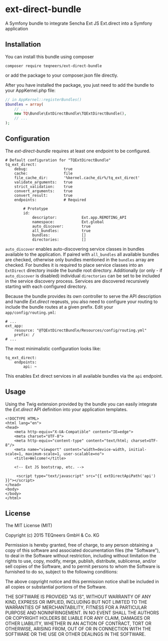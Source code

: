 # ext-direct-bundle

A Symfony bundle to integrate Sencha Ext JS Ext.direct into a Symfony application

## Installation

You can install this bundle using composer

    composer require teqneers/ext-direct-bundle

or add the package to your composer.json file directly.

After you have installed the package, you just need to add the bundle to your AppKernel.php file:

```php
// in AppKernel::registerBundles()
$bundles = array(
    // ...
    new TQ\Bundle\ExtDirectBundle\TQExtDirectBundle(),
    // ...
);
```

## Configuration

The *ext-direct-bundle* requires at least one endpoint to be configured.

    # Default configuration for "TQExtDirectBundle"
    tq_ext_direct:
        debug:                true
        cache:                file
        file_cache_dir:       '%kernel.cache_dir%/tq_ext_direct'
        validate_arguments:   true
        strict_validation:    true
        convert_arguments:    true
        convert_result:       true
        endpoints:            # Required

            # Prototype
            id:
                descriptor:           Ext.app.REMOTING_API
                namespace:            Ext.global
                auto_discover:        true
                all_bundles:          true
                bundles:              []
                directories:          []

`auto_discover` enables auto-discovering service classes in bundles available to the application. If paired with
`all_bundles` all available bundles are checked, otherwise only bundles mentioned in the `bundles` array are checked.
For bundles it is required to place service classes into an `ExtDirect` directory inside the bundle root directory.
Additionally (or only - if `auto_discover` is disabled) individual `directories` can be set to be included in the
service discovery process. Services are discovered recursively starting with each configured directory.

Because the bundle provides its own controller to serve the API description and handle *Ext.direct* reqeusts, you also
need to configure your routing to include the bundle routes at a given prefix. Edit your `app/config/routing.yml`:

    # ...
    ext_app:
        resource: "@TQExtDirectBundle/Resources/config/routing.yml"
        prefix: /
    # ...

The most minimalistic configuration looks like:

    tq_ext_direct:
        endpoints:
            api: ~

This enables Ext direct services in all available bundles via the `api` endpoint.

## Usage

Using the Twig extension provided by the bundle you can easily integrate the *Ext.direct* API definition into your
application templates.

```twig
<!DOCTYPE HTML>
<html lang="en">
<head>
    <meta http-equiv="X-UA-Compatible" content="IE=edge">
    <meta charset="UTF-8">
    <meta http-equiv="content-type" content="text/html; charset=UTF-8"/>
    <meta name="viewport" content="width=device-width, initial-scale=1, maximum-scale=1, user-scalable=no">
    <title>Welcome!</title>

    <!-- Ext JS bootstrap, etc. -->

     <script type="text/javascript" src="{{ extDirectApiPath('api') }}"></script>
</head>
<body>
</body>
</html>
```

## License

The MIT License (MIT)

Copyright (c) 2015 TEQneers GmbH & Co. KG

Permission is hereby granted, free of charge, to any person obtaining a copy of this software and associated
documentation files (the "Software"), to deal in the Software without restriction, including without limitation the
rights to use, copy, modify, merge, publish, distribute, sublicense, and/or sell copies of the Software, and to permit
persons to whom the Software is furnished to do so, subject to the following conditions:

The above copyright notice and this permission notice shall be included in all copies or substantial portions of the
Software.

THE SOFTWARE IS PROVIDED "AS IS", WITHOUT WARRANTY OF ANY KIND, EXPRESS OR IMPLIED, INCLUDING BUT NOT LIMITED TO THE
WARRANTIES OF MERCHANTABILITY, FITNESS FOR A PARTICULAR PURPOSE AND NONINFRINGEMENT. IN NO EVENT SHALL THE AUTHORS OR
COPYRIGHT HOLDERS BE LIABLE FOR ANY CLAIM, DAMAGES OR OTHER LIABILITY, WHETHER IN AN ACTION OF CONTRACT, TORT OR
OTHERWISE, ARISING FROM, OUT OF OR IN CONNECTION WITH THE SOFTWARE OR THE USE OR OTHER DEALINGS IN THE SOFTWARE.
